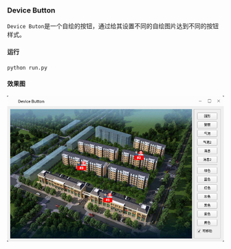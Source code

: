 ### Device Button


`Device Buton`是一个自绘的按钮，通过给其设置不同的自绘图片达到不同的按钮样式。


#### 运行
```shell
python run.py
```

#### 效果图
![img_1.png](img_1.png)